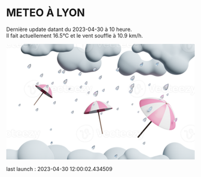 # METEO À LYON

Dernière update datant du 2023-04-30 à 10 heure.  
Il fait actuellement 16.5°C et le vent souffle à 10.9 km/h.      

![](./.github/rain.png)

last launch : 2023-04-30 12:00:02.434509
